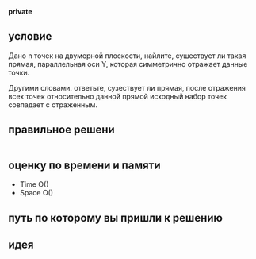 **private**

## условие
Дано n точек на двумерной плоскости, найлите, сушествует ли такая прямая, параллельная оси Y, которая симметрично отражает данные точки.

Другими словами. ответьте, сузествует ли прямая, после отражения всех точек относительно данной прямой исходный набор точек совпадает с отраженным.

## правильное решени
```python
```

## оценку по времени и памяти
- Time  O()
- Space O()

## путь по которому вы пришли к решению

## идея
